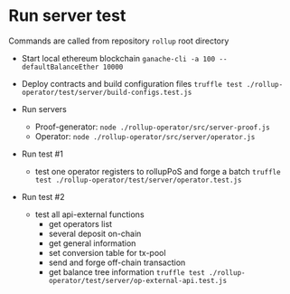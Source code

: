 # Run server test
Commands are called from repository `rollup` root directory

- Start local ethereum blockchain
`ganache-cli -a 100 --defaultBalanceEther 10000`

- Deploy contracts and build configuration files
`truffle test ./rollup-operator/test/server/build-configs.test.js`

- Run servers
  - Proof-generator: `node ./rollup-operator/src/server-proof.js`
  - Operator: `node ./rollup-operator/src/server/operator.js`

- Run test #1
  - test one operator registers to rollupPoS and forge a batch
`truffle test ./rollup-operator/test/server/operator.test.js`

- Run test #2
  - test all api-external functions
    - get operators list
    - several deposit on-chain
    - get general information
    - set conversion table for tx-pool
    - send and forge off-chain transaction
    - get balance tree information 
`truffle test ./rollup-operator/test/server/op-external-api.test.js`